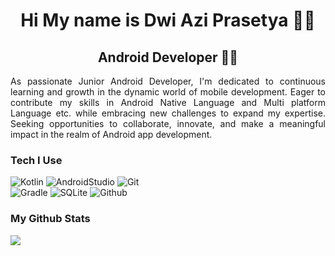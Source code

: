 <div align="center">
  <h1>Hi My name is Dwi Azi Prasetya 👨‍💻</h1>
</div>

<div align="center">
  <h2>Android Developer 📱📳</h2>
</div>

<div align="justify">
  <p>As passionate Junior Android Developer, I'm dedicated to continuous learning and growth in the dynamic world of mobile development. Eager to contribute my skills in Android Native Language and Multi platform Language etc. while embracing new challenges to expand my expertise. Seeking opportunities to collaborate, innovate, and make a meaningful impact in the realm of Android app development.</p>
</div>

### Tech I Use
![Kotlin](https://img.shields.io/badge/kotlin-%237F52FF.svg?style=for-the-badge&logo=kotlin&logoColor=white) ![AndroidStudio](https://img.shields.io/badge/Android_Studio-3DDC84?style=for-the-badge&logo=android-studio&logoColor=white) ![Git](https://img.shields.io/badge/GIT-E44C30?style=for-the-badge&logo=git&logoColor=white) <br> ![Gradle](https://img.shields.io/badge/gradle-02303A?style=for-the-badge&logo=gradle&logoColor=white)  ![SQLite](https://img.shields.io/badge/Sqlite-003B57?style=for-the-badge&logo=sqlite&logoColor=white) ![Github](https://img.shields.io/badge/GitHub-100000?style=for-the-badge&logo=github&logoColor=white)

### My Github Stats
<a href="http://www.github.com/dwiaziprasetya"><img src="https://github-readme-streak-stats.herokuapp.com/?user=dwiaziprasetya&stroke=ffffff&background=1c1917&ring=0891b2&fire=0891b2&currStreakNum=ffffff&currStreakLabel=0891b2&sideNums=ffffff&sideLabels=ffffff&dates=ffffff&hide_border=true" /></a>
